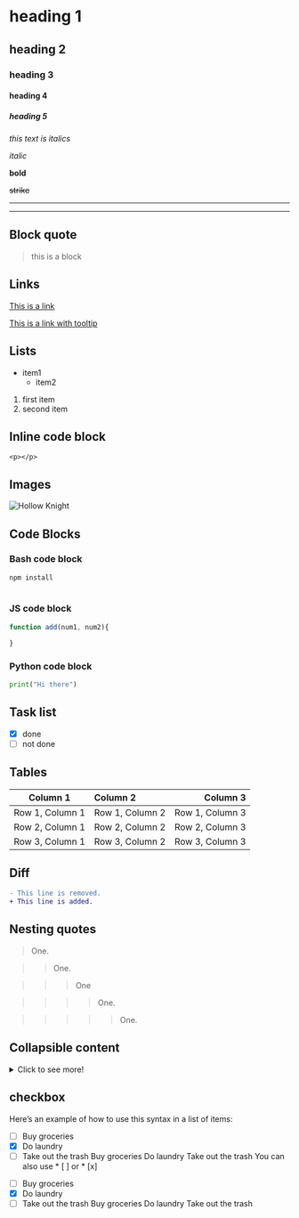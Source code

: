 # heading 1
## heading 2
### heading 3
#### heading 4
##### heading 5

<!-- Italics -->
*this text is italics*

_italic_

<!-- Bold -->
**bold**

<!-- Strike Through -->
~~strike~~

<!-- Horizontal Line -->

--- 
___

## Block quote

<!-- Block quote -->
> this is a block

## Links
<!-- links -->
[This is a link](inserlink.com)

[This is a link with tooltip](inserlink.com "tooltip")

## Lists

<!-- Unordered List -->
* item1
    * item2

<!--Ordered List -->

1. first item
2. second item

## Inline code block
<!-- inline code block -->
`<p></p>`

## Images
<!--Images-->

![Hollow Knight](hollo.jpg)


<!-- github md -->

## Code Blocks
### Bash code block

<!-- Bash script block -->

```bash
npm install
    
```
### JS code block

<!-- JS Block -->

```javascript
function add(num1, num2){

}

```
### Python code block

<!-- Python block -->

```python
print("Hi there")
```

## Task list
<!-- task list -->
* [x] done
* [ ] not done

## Tables
<!-- tables -->
<!-- Note that :---: means center aligned -->
<!-- Note that ---: means right aligned -->
<!-- Note that :--- means left aligned -->

| Column 1 | Column 2 | Column 3 |
| :---: | :--- | ---: |
| Row 1, Column 1 | Row 1, Column 2 | Row 1, Column 3 |
| Row 2, Column 1 | Row 2, Column 2 | Row 2, Column 3 |
| Row 3, Column 1 | Row 3, Column 2 | Row 3, Column 3 |

## Diff
<!-- Diff -->
```diff
- This line is removed.
+ This line is added.
```


## Nesting quotes

> One.

>> One.

>>> One

>>>> One.

>>>>> One.

## Collapsible content

   <details>
    <summary>Click to see more!</summary>
    
    ## More awesome tips!

    - item 1 
    - item 2
   </details>

## checkbox
Here’s an example of how to use this syntax in a list of items:

- [ ] Buy groceries
- [x] Do laundry
- [ ] Take out the trash
Buy groceries
Do laundry
Take out the trash
You can also use * [ ] or * [x]

* [ ] Buy groceries
* [x] Do laundry
* [ ] Take out the trash
Buy groceries
Do laundry
Take out the trash
